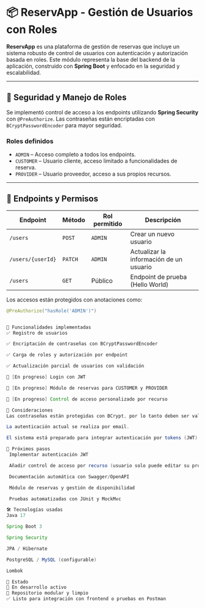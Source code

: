 # 📦 ReservApp - Gestión de Usuarios con Roles

**ReservApp** es una plataforma de gestión de reservas que incluye un sistema robusto de control de usuarios con autenticación y autorización basada en roles. Este módulo representa la base del backend de la aplicación, construido con **Spring Boot** y enfocado en la seguridad y escalabilidad.

---

## 🔐 Seguridad y Manejo de Roles

Se implementó control de acceso a los endpoints utilizando **Spring Security** con `@PreAuthorize`. Las contraseñas están encriptadas con `BCryptPasswordEncoder` para mayor seguridad.

### Roles definidos

- `ADMIN` – Acceso completo a todos los endpoints.
- `CUSTOMER` – Usuario cliente, acceso limitado a funcionalidades de reserva.
- `PROVIDER` – Usuario proveedor, acceso a sus propios recursos.

---

## 📲 Endpoints y Permisos

| Endpoint                  | Método | Rol permitido   | Descripción                                 |
|--------------------------|--------|------------------|---------------------------------------------|
| `/users`                 | `POST` | `ADMIN`          | Crear un nuevo usuario                      |
| `/users/{userId}`        | `PATCH`| `ADMIN`          | Actualizar la información de un usuario     |
| `/users`                 | `GET`  | Público           | Endpoint de prueba (Hello World)            |

Los accesos están protegidos con anotaciones como:

```java
@PreAuthorize("hasRole('ADMIN')")


🔧 Funcionalidades implementadas
✅ Registro de usuarios

✅ Encriptación de contraseñas con BCryptPasswordEncoder

✅ Carga de roles y autorización por endpoint

✅ Actualización parcial de usuarios con validación

🚧 [En progreso] Login con JWT

🚧 [En progreso] Módulo de reservas para CUSTOMER y PROVIDER

🚧 [En progreso] Control de acceso personalizado por recurso

🧠 Consideraciones
Las contraseñas están protegidas con BCrypt, por lo tanto deben ser validadas adecuadamente en login.

La autenticación actual se realiza por email.

El sistema está preparado para integrar autenticación por tokens (JWT).

🚀 Próximos pasos
 Implementar autenticación JWT

 Añadir control de acceso por recurso (usuario solo puede editar su propia info)

 Documentación automática con Swagger/OpenAPI

 Módulo de reservas y gestión de disponibilidad

 Pruebas automatizadas con JUnit y MockMvc

🛠️ Tecnologías usadas
Java 17

Spring Boot 3

Spring Security

JPA / Hibernate

PostgreSQL / MySQL (configurable)

Lombok

📌 Estado
🔧 En desarrollo activo
📁 Repositorio modular y limpio
✅ Listo para integración con frontend o pruebas en Postman
